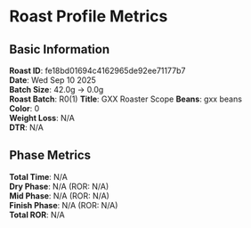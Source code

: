 # Roast Profile Metrics

## Basic Information
**Roast ID**: fe18bd01694c4162965de92ee71177b7  
**Date**: Wed Sep 10 2025  
**Batch Size**: 42.0g → 0.0g  
**Roast Batch**: R0(1)
**Title**: GXX Roaster Scope
**Beans**: gxx beans  
**Color**: 0  
**Weight Loss**: N/A  
**DTR**: N/A  

## Phase Metrics
**Total Time**: N/A  
**Dry Phase**: N/A (ROR: N/A)  
**Mid Phase**: N/A (ROR: N/A)  
**Finish Phase**: N/A (ROR: N/A)  
**Total ROR**: N/A  
